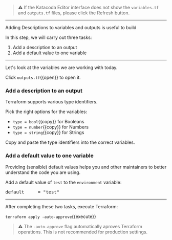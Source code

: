 > ⚠️ If the Katacoda Editor interface does not show the `variables.tf` and `outputs.tf` files, please click the <i class="fa fa-sync"></i> Refresh button.

---

Adding Descriptions to variables and outputs is useful to build

In this step, we will carry out three tasks:

1. Add a description to an output
2. Add a default value to one variable

---

Let's look at the variables we are working with today.

Click `outputs.tf`{{open}} to open it.

### Add a description to an output

Terraform supports various type identifiers.

Pick the right options for the variables:

* `type = bool`{{copy}} for Booleans
* `type = number`{{copy}} for Numbers
* `type = string`{{copy}} for Strings

Copy and paste the type identifiers into the correct variables.

### Add a default value to one variable

Providing (sensible) default values helps you and other maintainers to better understand the code you are using.

Add a default value of `test` to the `environment` variable:

<pre class="file" data-target="clipboard">default     = "test"</pre>

---

After completing these two tasks, execute Terraform:

`terraform apply -auto-approve`{{execute}}

> ⚠️ The `-auto-approve` flag automatically aproves Terraform operations. This is not recommended for production settings.
